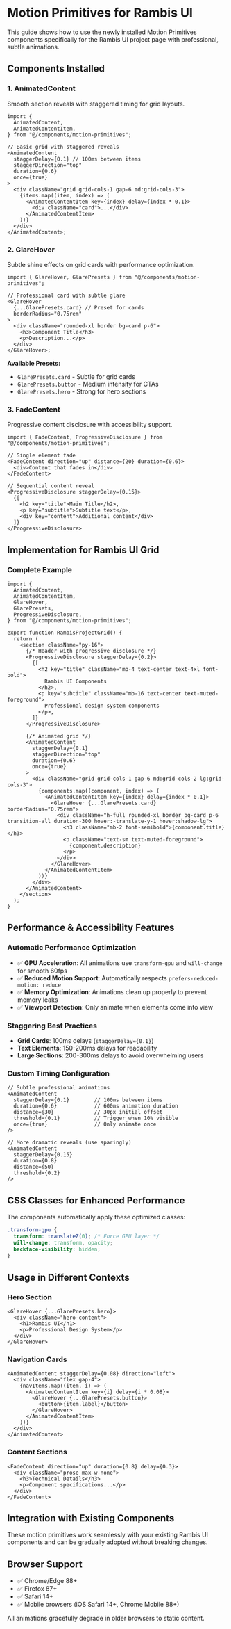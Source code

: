 # Motion Primitives for Rambis UI

This guide shows how to use the newly installed Motion Primitives components specifically for the Rambis UI project page with professional, subtle animations.

## Components Installed

### 1. AnimatedContent

Smooth section reveals with staggered timing for grid layouts.

```tsx
import {
  AnimatedContent,
  AnimatedContentItem,
} from "@/components/motion-primitives";

// Basic grid with staggered reveals
<AnimatedContent
  staggerDelay={0.1} // 100ms between items
  staggerDirection="top"
  duration={0.6}
  once={true}
>
  <div className="grid grid-cols-1 gap-6 md:grid-cols-3">
    {items.map((item, index) => (
      <AnimatedContentItem key={index} delay={index * 0.1}>
        <div className="card">...</div>
      </AnimatedContentItem>
    ))}
  </div>
</AnimatedContent>;
```

### 2. GlareHover

Subtle shine effects on grid cards with performance optimization.

```tsx
import { GlareHover, GlarePresets } from "@/components/motion-primitives";

// Professional card with subtle glare
<GlareHover
  {...GlarePresets.card} // Preset for cards
  borderRadius="0.75rem"
>
  <div className="rounded-xl border bg-card p-6">
    <h3>Component Title</h3>
    <p>Description...</p>
  </div>
</GlareHover>;
```

**Available Presets:**

- `GlarePresets.card` - Subtle for grid cards
- `GlarePresets.button` - Medium intensity for CTAs
- `GlarePresets.hero` - Strong for hero sections

### 3. FadeContent

Progressive content disclosure with accessibility support.

```tsx
import { FadeContent, ProgressiveDisclosure } from "@/components/motion-primitives";

// Single element fade
<FadeContent direction="up" distance={20} duration={0.6}>
  <div>Content that fades in</div>
</FadeContent>

// Sequential content reveal
<ProgressiveDisclosure staggerDelay={0.15}>
  {[
    <h2 key="title">Main Title</h2>,
    <p key="subtitle">Subtitle text</p>,
    <div key="content">Additional content</div>
  ]}
</ProgressiveDisclosure>
```

## Implementation for Rambis UI Grid

### Complete Example

```tsx
import {
  AnimatedContent,
  AnimatedContentItem,
  GlareHover,
  GlarePresets,
  ProgressiveDisclosure,
} from "@/components/motion-primitives";

export function RambisProjectGrid() {
  return (
    <section className="py-16">
      {/* Header with progressive disclosure */}
      <ProgressiveDisclosure staggerDelay={0.2}>
        {[
          <h2 key="title" className="mb-4 text-center text-4xl font-bold">
            Rambis UI Components
          </h2>,
          <p key="subtitle" className="mb-16 text-center text-muted-foreground">
            Professional design system components
          </p>,
        ]}
      </ProgressiveDisclosure>

      {/* Animated grid */}
      <AnimatedContent
        staggerDelay={0.1}
        staggerDirection="top"
        duration={0.6}
        once={true}
      >
        <div className="grid grid-cols-1 gap-6 md:grid-cols-2 lg:grid-cols-3">
          {components.map((component, index) => (
            <AnimatedContentItem key={index} delay={index * 0.1}>
              <GlareHover {...GlarePresets.card} borderRadius="0.75rem">
                <div className="h-full rounded-xl border bg-card p-6 transition-all duration-300 hover:-translate-y-1 hover:shadow-lg">
                  <h3 className="mb-2 font-semibold">{component.title}</h3>
                  <p className="text-sm text-muted-foreground">
                    {component.description}
                  </p>
                </div>
              </GlareHover>
            </AnimatedContentItem>
          ))}
        </div>
      </AnimatedContent>
    </section>
  );
}
```

## Performance & Accessibility Features

### Automatic Performance Optimization

- ✅ **GPU Acceleration**: All animations use `transform-gpu` and `will-change` for smooth 60fps
- ✅ **Reduced Motion Support**: Automatically respects `prefers-reduced-motion: reduce`
- ✅ **Memory Optimization**: Animations clean up properly to prevent memory leaks
- ✅ **Viewport Detection**: Only animate when elements come into view

### Staggering Best Practices

- **Grid Cards**: 100ms delays (`staggerDelay={0.1}`)
- **Text Elements**: 150-200ms delays for readability
- **Large Sections**: 200-300ms delays to avoid overwhelming users

### Custom Timing Configuration

```tsx
// Subtle professional animations
<AnimatedContent
  staggerDelay={0.1}        // 100ms between items
  duration={0.6}            // 600ms animation duration
  distance={30}             // 30px initial offset
  threshold={0.1}           // Trigger when 10% visible
  once={true}               // Only animate once
/>

// More dramatic reveals (use sparingly)
<AnimatedContent
  staggerDelay={0.15}
  duration={0.8}
  distance={50}
  threshold={0.2}
/>
```

## CSS Classes for Enhanced Performance

The components automatically apply these optimized classes:

```css
.transform-gpu {
  transform: translateZ(0); /* Force GPU layer */
  will-change: transform, opacity;
  backface-visibility: hidden;
}
```

## Usage in Different Contexts

### Hero Section

```tsx
<GlareHover {...GlarePresets.hero}>
  <div className="hero-content">
    <h1>Rambis UI</h1>
    <p>Professional Design System</p>
  </div>
</GlareHover>
```

### Navigation Cards

```tsx
<AnimatedContent staggerDelay={0.08} direction="left">
  <div className="flex gap-4">
    {navItems.map((item, i) => (
      <AnimatedContentItem key={i} delay={i * 0.08}>
        <GlareHover {...GlarePresets.button}>
          <button>{item.label}</button>
        </GlareHover>
      </AnimatedContentItem>
    ))}
  </div>
</AnimatedContent>
```

### Content Sections

```tsx
<FadeContent direction="up" duration={0.8} delay={0.3}>
  <div className="prose max-w-none">
    <h3>Technical Details</h3>
    <p>Component specifications...</p>
  </div>
</FadeContent>
```

## Integration with Existing Components

These motion primitives work seamlessly with your existing Rambis UI components and can be gradually adopted without breaking changes.

## Browser Support

- ✅ Chrome/Edge 88+
- ✅ Firefox 87+
- ✅ Safari 14+
- ✅ Mobile browsers (iOS Safari 14+, Chrome Mobile 88+)

All animations gracefully degrade in older browsers to static content.
